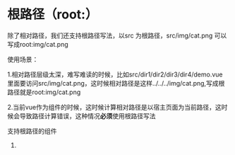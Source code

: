 # 根路径（root:）

除了相对路径，我们还支持根路径写法，以src 为根路径，src/img/cat.png 可以写成root:img/cat.png

使用场景：

1.相对路径层级太深，难写难读的时候，比如src/dir1/dir2/dir3/dir4/demo.vue 里面要访问src/img/cat.png，这时候相对路径是这样../../../img/cat.png,写成根路径就是root:img/cat.png

2.当前vue作为组件的时候，这时候计算相对路径是以宿主页面为当前路径，这时候会导致路径计算错误，这种情况**必须**使用根路径写法

支持根路径的组件

1. 


